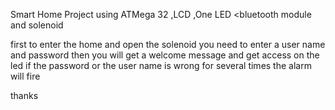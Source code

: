 Smart Home Project
using ATMega 32 ,LCD ,One LED <bluetooth module and solenoid

first to enter the home and open the solenoid you need to enter a user name and password
then you will get a welcome message and get access on the led
if the password or the user name is wrong for several times the alarm will fire

thanks
